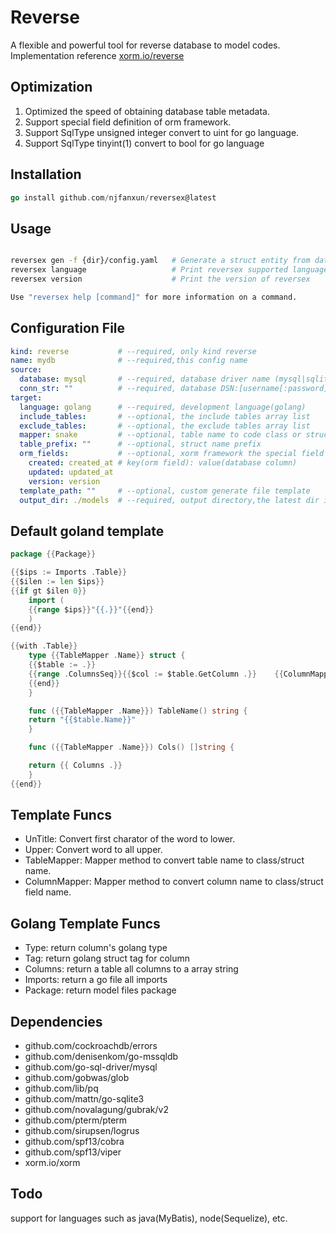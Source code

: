 # Reverse
A flexible and powerful tool for reverse database to model codes.<br />
Implementation reference [xorm.io/reverse](https://gitea.com/xorm/reverse) <br />
## Optimization

1. Optimized the speed of obtaining database table metadata.
2. Support special field definition of orm framework.
3. Support SqlType unsigned integer convert to uint for go language.
4. Support SqlType tinyint(1)  convert to bool for go language

## Installation
```go
go install github.com/njfanxun/reversex@latest
```
## Usage
```bash

reversex gen -f {dir}/config.yaml   # Generate a struct entity from database
reversex language                   # Print reversex supported language and framework
reversex version                    # Print the version of reversex

Use "reversex help [command]" for more information on a command.

```
## Configuration File
```yaml
kind: reverse           # --required, only kind reverse
name: mydb              # --required,this config name
source:
  database: mysql       # --required, database driver name (mysql|sqlite3|postgres|mssql)
  conn_str: ""          # --required, database DSN:[username[:password]@][protocol[(address)]]/dbname[?param1=value1&...]
target:
  language: golang      # --required, development language(golang)
  include_tables:       # --optional, the include tables array list
  exclude_tables:       # --optional, the exclude tables array list
  mapper: snake         # --optional, table name to code class or struct mapping relationship(snake|gonic|same)
  table_prefix: ""      # --optional, struct name prefix
  orm_fields:           # --optional, xorm framework the special field identification, map[string]string
    created: created_at # key(orm field): value(database column)
    updated: updated_at
    version: version
  template_path: ""     # --optional, custom generate file template
  output_dir: ./models  # --required, output directory,the latest dir is package name

```

## Default goland template
```go
package {{Package}}

{{$ips := Imports .Table}}
{{$ilen := len $ips}}
{{if gt $ilen 0}}
    import (
    {{range $ips}}"{{.}}"{{end}}
    )
{{end}}

{{with .Table}}
    type {{TableMapper .Name}} struct {
    {{$table := .}}
    {{range .ColumnsSeq}}{{$col := $table.GetColumn .}}    {{ColumnMapper $col.Name}}    {{Type $col}} `json:"{{$col.Name}}" {{Tag $table $col}}`
    {{end}}
    }

    func ({{TableMapper .Name}}) TableName() string {
    return "{{$table.Name}}"
    }

    func ({{TableMapper .Name}}) Cols() []string {

    return {{ Columns .}}
    }
{{end}}
```
## Template Funcs
- UnTitle: Convert first charator of the word to lower.
- Upper: Convert word to all upper.
- TableMapper: Mapper method to convert table name to class/struct name.
- ColumnMapper: Mapper method to convert column name to class/struct field name.

## Golang Template Funcs
- Type: return column's golang type
- Tag: return golang struct tag for column
- Columns: return a table all columns to a array string
- Imports: return a go file all imports
- Package: return model files package 

## Dependencies
- github.com/cockroachdb/errors
- github.com/denisenkom/go-mssqldb
- github.com/go-sql-driver/mysql
- github.com/gobwas/glob
- github.com/lib/pq
- github.com/mattn/go-sqlite3
- github.com/novalagung/gubrak/v2
- github.com/pterm/pterm
- github.com/sirupsen/logrus
- github.com/spf13/cobra
- github.com/spf13/viper
- xorm.io/xorm 

## Todo
 support for languages such as java(MyBatis), node(Sequelize), etc.
